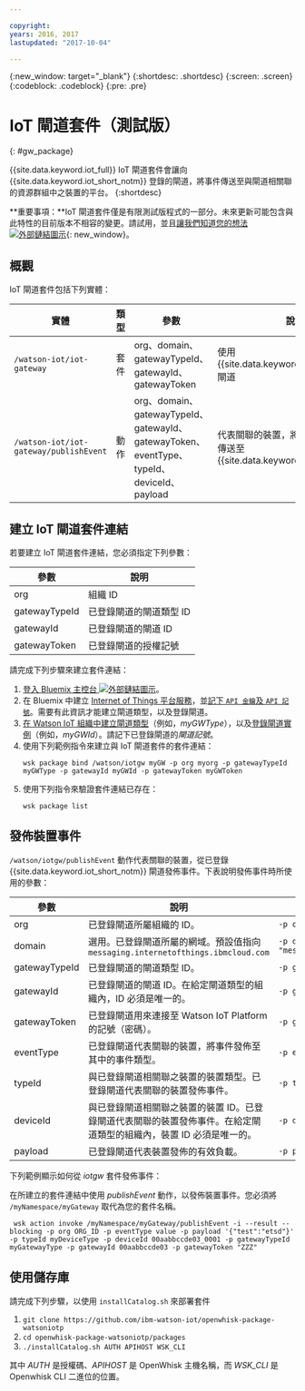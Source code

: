 ```yaml
---

copyright:
years: 2016, 2017
lastupdated: "2017-10-04"

---
```


{:new_window: target="\_blank"}
{:shortdesc: .shortdesc}
{:screen: .screen}
{:codeblock: .codeblock}
{:pre: .pre}

# IoT 閘道套件（測試版）
{: #gw_package}

{{site.data.keyword.iot_full}} IoT 閘道套件會讓向 {{site.data.keyword.iot_short_notm}} 登錄的閘道，將事件傳送至與閘道相關聯的資源群組中之裝置的平台。
{:shortdesc}

**重要事項：**IoT 閘道套件僅是有限測試版程式的一部分。未來更新可能包含與此特性的目前版本不相容的變更。請試用，並且[讓我們知道您的想法 ![外部鏈結圖示](../../../icons/launch-glyph.svg)](https://developer.ibm.com/answers/smart-spaces/17/internet-of-things.html){: new_window}。

## 概觀

IoT 閘道套件包括下列實體：

| 實體   | 類型| 參數       | 說明|
| --- | --- | --- | --- |
| `/watson-iot/iot-gateway` | 套件 | org、domain、gatewayTypeId、gatewayId、gatewayToken  | 使用 {{site.data.keyword.iot_short_notm}} 閘道|
| `/watson-iot/iot-gateway/publishEvent` | 動作 | org、domain、gatewayTypeId、gatewayId、gatewayToken、eventType、typeId、deviceId、payload | 代表關聯的裝置，將事件從已登錄閘道傳送至 {{site.data.keyword.iot_short_notm}}   |

## 建立 IoT 閘道套件連結
若要建立 IoT 閘道套件連結，您必須指定下列參數：

| 參數|  說明|
| --- | ---  |
| org | 組織 ID|
|  gatewayTypeId| 已登錄閘道的閘道類型 ID|
| gatewayId | 已登錄閘道的閘道 ID|
| gatewayToken | 已登錄閘道的授權記號|


請完成下列步驟來建立套件連結：  
1. [登入 Bluemix 主控台 ![外部鏈結圖示](../../../icons/launch-glyph.svg)](https://console.ng.bluemix.net/)。
2. 在 Bluemix 中建立 [Internet of Things 平台服務](https://console.bluemix.net/docs/services/IoT/index.html)，並[記下 `API 金鑰`及 `API 記號`](https://console.bluemix.net/docs/services/IoT/platform_authorization.html#connecting-applications)。需要有此資訊才能建立閘道類型，以及登錄閘道。
3. [在 Watson IoT 組織中建立閘道類型](https://console.bluemix.net/docs/services/IoT/gateways/dashboard.html)（例如，*myGWType*），以及[登錄閘道實例](https://console.bluemix.net/docs/services/IoT/gateways/dashboard.html)（例如，*myGWId*）。請記下已登錄閘道的*閘道記號*。
4. 使用下列範例指令來建立與 IoT 閘道套件的套件連結：
   ```
   wsk package bind /watson/iotgw myGW -p org myorg -p gatewayTypeId myGWType -p gatewayId myGWId -p gatewayToken myGWToken
   ```
5. 使用下列指令來驗證套件連結已存在：  
   ```
   wsk package list
   ```

## 發佈裝置事件

`/watson/iotgw/publishEvent` 動作代表關聯的裝置，從已登錄 {{site.data.keyword.iot_short_notm}} 閘道發佈事件。下表說明發佈事件時所使用的參數：  

參數|  說明| 範例
------------- | ------------- | -------------
org | 已登錄閘道所屬組織的 ID。| `-p org "uguhsp"`
domain | 選用。已登錄閘道所屬的網域。預設值指向 `messaging.internetofthings.ibmcloud.com` | `-p domain "messaging.internetofthings.ibmcloud.com"`
gatewayTypeId | 已登錄閘道的閘道類型 ID。| `-p gatewayTypeId "myGatewayType"`
gatewayId | 已登錄閘道的閘道 ID。在給定閘道類型的組織內，ID 必須是唯一的。| `-p gatewayId "00aabbccde03"`
gatewayToken | 已登錄閘道用來連接至 Watson IoT Platform 的記號（密碼）。| `-p gatewayToken "ZZZ"`
eventType| 已登錄閘道代表關聯的裝置，將事件發佈至其中的事件類型。| `-p eventType "evt"`
typeId| 與已登錄閘道相關聯之裝置的裝置類型。已登錄閘道代表關聯的裝置發佈事件。| `-p typeId "myDeviceType"`
deviceId | 與已登錄閘道相關聯之裝置的裝置 ID。已登錄閘道代表關聯的裝置發佈事件。在給定閘道類型的組織內，裝置 ID 必須是唯一的。| `-p deviceId "00aabbccde03_0001"`
payload| 已登錄閘道代表裝置發佈的有效負載。| `-p payload "{'d':{'temp':38}}"`


下列範例顯示如何從 *iotgw* 套件發佈事件：

在所建立的套件連結中使用 *publishEvent* 動作，以發佈裝置事件。您必須將 `/myNamespace/myGateway` 取代為您的套件名稱。

 ```
  wsk action invoke /myNamespace/myGateway/publishEvent -i --result --blocking -p org ORG_ID -p eventType value -p payload '{"test":"etsd"}' -p typeId myDeviceType -p deviceId 00aabbccde03_0001 -p gatewayTypeId myGatewayType -p gatewayId 00aabbccde03 -p gatewayToken "ZZZ"
 ```

 ## 使用儲存庫

請完成下列步驟，以使用 `installCatalog.sh` 來部署套件
1. `git clone https://github.com/ibm-watson-iot/openwhisk-package-watsoniotp`
2. `cd openwhisk-package-watsoniotp/packages`
3. `./installCatalog.sh AUTH APIHOST WSK_CLI`

其中 *AUTH* 是授權碼、*APIHOST* 是 OpenWhisk 主機名稱，而 *WSK_CLI* 是 Openwhisk CLI 二進位的位置。
